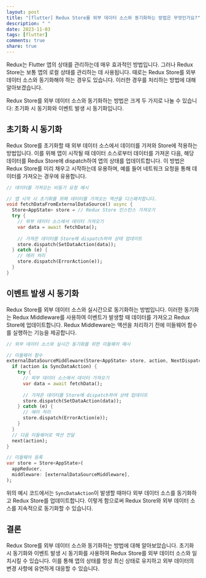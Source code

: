 ```yaml
---
layout: post
title: "[flutter] Redux Store를 외부 데이터 소스와 동기화하는 방법은 무엇인가요?"
description: " "
date: 2023-11-03
tags: [flutter]
comments: true
share: true
---
```


Redux는 Flutter 앱의 상태를 관리하는데 매우 효과적인 방법입니다. 그러나 Redux Store는 보통 앱의 로컬 상태를 관리하는 데 사용됩니다. 때로는 Redux Store를 외부 데이터 소스와 동기화해야 하는 경우도 있습니다. 이러한 경우를 처리하는 방법에 대해 알아보겠습니다.

Redux Store를 외부 데이터 소스와 동기화하는 방법은 크게 두 가지로 나눌 수 있습니다: 초기화 시 동기화와 이벤트 발생 시 동기화입니다.

## 초기화 시 동기화

Redux Store를 초기화할 때 외부 데이터 소스에서 데이터를 가져와 Store에 적용하는 방법입니다. 이를 위해 앱이 시작될 때 데이터 소스로부터 데이터를 가져온 다음, 해당 데이터를 Redux Store에 dispatch하여 앱의 상태를 업데이트합니다. 이 방법은 Redux Store를 미리 채우고 시작하는데 유용하며, 예를 들어 네트워크 요청을 통해 데이터를 가져오는 경우에 유용합니다.

```dart
// 데이터를 가져오는 비동기 요청 예시

// 앱 시작 시 초기화를 위해 데이터를 가져오는 액션을 디스패치합니다.
void fetchDataFromExternalDataSource() async {
  Store<AppState> store = // Redux Store 인스턴스 가져오기
  try {
    // 외부 데이터 소스에서 데이터 가져오기
    var data = await fetchData();
    
    // 가져온 데이터를 Store에 dispatch하여 상태 업데이트
    store.dispatch(SetDataAction(data));
  } catch (e) {
    // 에러 처리
    store.dispatch(ErrorAction(e));
  }
}
```

## 이벤트 발생 시 동기화

Redux Store를 외부 데이터 소스와 실시간으로 동기화하는 방법입니다. 이러한 동기화는 Redux Middleware를 사용하여 이벤트가 발생할 때 데이터를 가져오고 Redux Store에 업데이트합니다. Redux Middleware는 액션을 처리하기 전에 미들웨어 함수를 실행하는 기능을 제공합니다.

```dart
// 외부 데이터 소스와 실시간 동기화를 위한 미들웨어 예시

// 미들웨어 함수
externalDataSourceMiddleware(Store<AppState> store, action, NextDispatcher next) async {
  if (action is SyncDataAction) {
    try {
      // 외부 데이터 소스에서 데이터 가져오기
      var data = await fetchData();
      
      // 가져온 데이터를 Store에 dispatch하여 상태 업데이트
      store.dispatch(SetDataAction(data));
    } catch (e) {
      // 에러 처리
      store.dispatch(ErrorAction(e));
    }
  }
  // 다음 미들웨어로 액션 전달
  next(action);
}

// 미들웨어 등록
var store = Store<AppState>(
  appReducer,
  middleware: [externalDataSourceMiddleware],
);
```

위의 예시 코드에서는 `SyncDataAction`이 발생할 때마다 외부 데이터 소스를 동기화하고 Redux Store를 업데이트합니다. 이렇게 함으로써 Redux Store와 외부 데이터 소스를 지속적으로 동기화할 수 있습니다.

## 결론

Redux Store를 외부 데이터 소스와 동기화하는 방법에 대해 알아보았습니다. 초기화 시 동기화와 이벤트 발생 시 동기화를 사용하여 Redux Store를 외부 데이터 소스와 일치시킬 수 있습니다. 이를 통해 앱의 상태를 항상 최신 상태로 유지하고 외부 데이터의 변경 사항에 유연하게 대응할 수 있습니다.